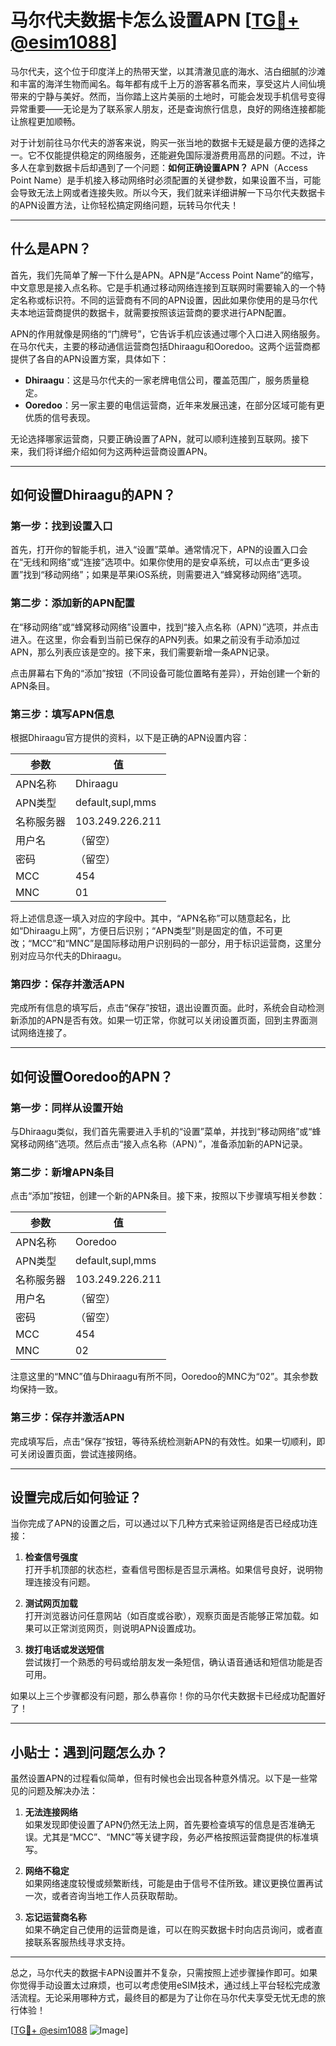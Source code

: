 # 马尔代夫数据卡怎么设置APN [[TG💪+ @esim1088](https://t.me/s/esim1088)]

马尔代夫，这个位于印度洋上的热带天堂，以其清澈见底的海水、洁白细腻的沙滩和丰富的海洋生物而闻名。每年都有成千上万的游客慕名而来，享受这片人间仙境带来的宁静与美好。然而，当你踏上这片美丽的土地时，可能会发现手机信号变得异常重要——无论是为了联系家人朋友，还是查询旅行信息，良好的网络连接都能让旅程更加顺畅。

对于计划前往马尔代夫的游客来说，购买一张当地的数据卡无疑是最方便的选择之一。它不仅能提供稳定的网络服务，还能避免国际漫游费用高昂的问题。不过，许多人在拿到数据卡后却遇到了一个问题：**如何正确设置APN？** APN（Access Point Name）是手机接入移动网络时必须配置的关键参数，如果设置不当，可能会导致无法上网或者连接失败。所以今天，我们就来详细讲解一下马尔代夫数据卡的APN设置方法，让你轻松搞定网络问题，玩转马尔代夫！

---

## 什么是APN？

首先，我们先简单了解一下什么是APN。APN是“Access Point Name”的缩写，中文意思是接入点名称。它是手机通过移动网络连接到互联网时需要输入的一个特定名称或标识符。不同的运营商有不同的APN设置，因此如果你使用的是马尔代夫本地运营商提供的数据卡，就需要按照该运营商的要求进行APN配置。

APN的作用就像是网络的“门牌号”，它告诉手机应该通过哪个入口进入网络服务。在马尔代夫，主要的移动通信运营商包括Dhiraagu和Ooredoo。这两个运营商都提供了各自的APN设置方案，具体如下：

- **Dhiraagu**：这是马尔代夫的一家老牌电信公司，覆盖范围广，服务质量稳定。
- **Ooredoo**：另一家主要的电信运营商，近年来发展迅速，在部分区域可能有更优质的信号表现。

无论选择哪家运营商，只要正确设置了APN，就可以顺利连接到互联网。接下来，我们将详细介绍如何为这两种运营商设置APN。

---

## 如何设置Dhiraagu的APN？

### 第一步：找到设置入口

首先，打开你的智能手机，进入“设置”菜单。通常情况下，APN的设置入口会在“无线和网络”或“连接”选项中。如果你使用的是安卓系统，可以点击“更多设置”找到“移动网络”；如果是苹果iOS系统，则需要进入“蜂窝移动网络”选项。

### 第二步：添加新的APN配置

在“移动网络”或“蜂窝移动网络”设置中，找到“接入点名称（APN）”选项，并点击进入。在这里，你会看到当前已保存的APN列表。如果之前没有手动添加过APN，那么列表应该是空的。接下来，我们需要新增一条APN记录。

点击屏幕右下角的“添加”按钮（不同设备可能位置略有差异），开始创建一个新的APN条目。

### 第三步：填写APN信息

根据Dhiraagu官方提供的资料，以下是正确的APN设置内容：

| 参数            | 值                   |
|-----------------|----------------------|
| APN名称         | Dhiraagu             |
| APN类型         | default,supl,mms     |
| 名称服务器      | 103.249.226.211      |
| 用户名          | （留空）             |
| 密码            | （留空）             |
| MCC             | 454                  |
| MNC             | 01                   |

将上述信息逐一填入对应的字段中。其中，“APN名称”可以随意起名，比如“Dhiraagu上网”，方便日后识别；“APN类型”则是固定的值，不可更改；“MCC”和“MNC”是国际移动用户识别码的一部分，用于标识运营商，这里分别对应马尔代夫的Dhiraagu。

### 第四步：保存并激活APN

完成所有信息的填写后，点击“保存”按钮，退出设置页面。此时，系统会自动检测新添加的APN是否有效。如果一切正常，你就可以关闭设置页面，回到主界面测试网络连接了。

---

## 如何设置Ooredoo的APN？

### 第一步：同样从设置开始

与Dhiraagu类似，我们首先需要进入手机的“设置”菜单，并找到“移动网络”或“蜂窝移动网络”选项。然后点击“接入点名称（APN）”，准备添加新的APN记录。

### 第二步：新增APN条目

点击“添加”按钮，创建一个新的APN条目。接下来，按照以下步骤填写相关参数：

| 参数            | 值                   |
|-----------------|----------------------|
| APN名称         | Ooredoo              |
| APN类型         | default,supl,mms     |
| 名称服务器      | 103.249.226.211      |
| 用户名          | （留空）             |
| 密码            | （留空）             |
| MCC             | 454                  |
| MNC             | 02                   |

注意这里的“MNC”值与Dhiraagu有所不同，Ooredoo的MNC为“02”。其余参数均保持一致。

### 第三步：保存并激活APN

完成填写后，点击“保存”按钮，等待系统检测新APN的有效性。如果一切顺利，即可关闭设置页面，尝试连接网络。

---

## 设置完成后如何验证？

当你完成了APN的设置之后，可以通过以下几种方式来验证网络是否已经成功连接：

1. **检查信号强度**  
   打开手机顶部的状态栏，查看信号图标是否显示满格。如果信号良好，说明物理连接没有问题。

2. **测试网页加载**  
   打开浏览器访问任意网站（如百度或谷歌），观察页面是否能够正常加载。如果可以正常浏览网页，则说明APN设置成功。

3. **拨打电话或发送短信**  
   尝试拨打一个熟悉的号码或给朋友发一条短信，确认语音通话和短信功能是否可用。

如果以上三个步骤都没有问题，那么恭喜你！你的马尔代夫数据卡已经成功配置好了！

---

## 小贴士：遇到问题怎么办？

虽然设置APN的过程看似简单，但有时候也会出现各种意外情况。以下是一些常见的问题及解决办法：

1. **无法连接网络**  
   如果发现即使设置了APN仍然无法上网，首先要检查填写的信息是否准确无误。尤其是“MCC”、“MNC”等关键字段，务必严格按照运营商提供的标准填写。

2. **网络不稳定**  
   如果网络速度较慢或频繁断线，可能是由于信号不佳所致。建议更换位置再试一次，或者咨询当地工作人员获取帮助。

3. **忘记运营商名称**  
   如果不确定自己使用的运营商是谁，可以在购买数据卡时向店员询问，或者直接联系客服热线寻求支持。

---

总之，马尔代夫的数据卡APN设置并不复杂，只需按照上述步骤操作即可。如果你觉得手动设置太过麻烦，也可以考虑使用eSIM技术，通过线上平台轻松完成激活流程。无论采用哪种方式，最终目的都是为了让你在马尔代夫享受无忧无虑的旅行体验！

[[TG💪+ @esim1088](https://t.me/s/esim1088) ![Image](https://i.postimg.cc/4NQfJmqS/Snipaste-2025-05-13-00-14-12.png)]